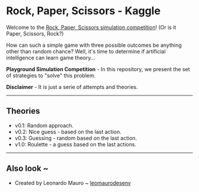 # Rock, Paper, Scissors - Kaggle

Welcome to the [Rock, Paper, Scissors simulation competition](https://www.kaggle.com/c/rock-paper-scissors/)! (Or is it Paper, Scissors, Rock?)

How can such a simple game with three possible outcomes be anything other than random chance? Well, it's time to determine if artificial intelligence can learn game theory…

**Playground Simulation Competition** - In this repository, we present the set of strategies to "solve" this problem.  

**Disclaimer** - It is just a serie of attempts and theories.  

---
## Theories

- v0.1: Random approach.  
- v0.2: Nice guess - based on the last action.
- v0.3: Guessing - random based on the last action.
- v1.0: Roulette - a guess based on the last actions.

---
## Also look ~

- Created by Leonardo Mauro ~ [leomaurodesenv](https://github.com/leomaurodesenv/)
